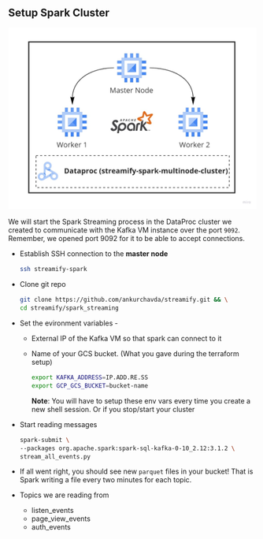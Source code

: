 ## Setup Spark Cluster

![spark](../images/spark.jpg)

We will start the Spark Streaming process in the DataProc cluster we created to communicate with the Kafka VM instance over the port `9092`. Remember, we opened port 9092 for it to be able to accept connections.

- Establish SSH connection to the **master node**

  ```bash
  ssh streamify-spark

  ```

- Clone git repo

  ```bash
  git clone https://github.com/ankurchavda/streamify.git && \
  cd streamify/spark_streaming
  ```

- Set the evironment variables -

  - External IP of the Kafka VM so that spark can connect to it

  - Name of your GCS bucket. (What you gave during the terraform setup)

    ```bash
    export KAFKA_ADDRESS=IP.ADD.RE.SS
    export GCP_GCS_BUCKET=bucket-name
    ```

    **Note**: You will have to setup these env vars every time you create a new shell session. Or if you stop/start your cluster

- Start reading messages

  ```bash
  spark-submit \
  --packages org.apache.spark:spark-sql-kafka-0-10_2.12:3.1.2 \
  stream_all_events.py
  ```

- If all went right, you should see new `parquet` files in your bucket! That is Spark writing a file every two minutes for each topic.

- Topics we are reading from

  - listen_events
  - page_view_events
  - auth_events
